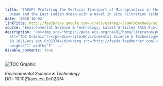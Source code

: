 ```yaml
---
title: '[ASAP] Profiling the Vertical Transport of Microplastics in the West Pacific
  Ocean and the East Indian Ocean with a Novel in Situ Filtration Technique'
date: '2020-10-02'
linkTitle: http://feedproxy.google.com/~r/acs/esthag/~3/Q4Fx6mxRe6g/acs.est.0c02374
source: 'Environmental Science & Technology: Latest Articles (ACS Publications)'
description: '<p><img src="https://pubs.acs.org/na101/home/literatum/publisher/achs/journals/content/esthag/0/esthag.ahead-of-print/acs.est.0c02374/20201002/images/medium/es0c02374_0006.gif"
  alt="TOC Graphic"/></p><div><cite>Environmental Science & Technology</cite></div><div>DOI:
  10.1021/acs.est.0c02374</div><img src="http://feeds.feedburner.com/~r/acs/esthag/~4/Q4Fx6mxRe6g"
  height="1" width="1" ...'
disable_comments: true
---
```

<p><img src="https://pubs.acs.org/na101/home/literatum/publisher/achs/journals/content/esthag/0/esthag.ahead-of-print/acs.est.0c02374/20201002/images/medium/es0c02374_0006.gif" alt="TOC Graphic"/></p><div><cite>Environmental Science & Technology</cite></div><div>DOI: 10.1021/acs.est.0c02374</div><img src="http://feeds.feedburner.com/~r/acs/esthag/~4/Q4Fx6mxRe6g" height="1" width="1" ...